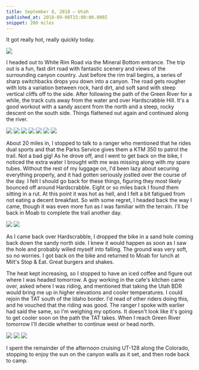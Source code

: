 ```yaml
---
title: September 8, 2018 — Utah
published_at: 2018-09-08T15:00:00.000Z
snippet: 200 miles
---
```


It got really hot, really quickly today.

![](/img/tat/22/IMG_3104.jpg)

I headed out to White Rim Road via the Mineral Bottom entrance. The trip out is a fun, fast dirt road with fantastic scenery and views of the surrounding canyon country. Just before the rim trail begins, a series of sharp switchbacks drops you down into a canyon. The road gets rougher with lots a variation between rock, hard dirt, and soft sand with steep vertical cliffs off to the side. After following the path of the Green River for a while, the track cuts away from the water and over Hardscrabble Hill. It's a good workout with a sandy ascent from the north and a steep, rocky descent on the south side. Things flattened out again and continued along the river.

![](/img/tat/22/IMG_3108.jpg)
![](/img/tat/22/IMG_3111.jpg)
![](/img/tat/22/IMG_3118.jpg)
![](/img/tat/22/IMG_3119.jpg)
![](/img/tat/22/IMG_3120.jpg)
![](/img/tat/22/IMG_3126.jpg)
![](/img/tat/22/IMG_3132.jpg)

About 20 miles in, I stopped to talk to a ranger who mentioned that he rides dual sports and that the Parks Service gives them a KTM 350 to patrol the trail. Not a bad gig! As he drove off, and I went to get back on the bike, I noticed the extra water I brought with me was missing along with my spare tubes. Without the rest of my luggage on, I'd been lazy about securing everything properly, and it had gotten seriously jostled over the course of the day. I felt I should go back for these things, figuring they most likely bounced off around Hardscrabble. Eight or so miles back I found them sitting in a rut. At this point it was hot as hell, and I felt a bit fatigued from not eating a decent breakfast. So with some regret, I headed back the way I came, though it was even more fun as I was familiar with the terrain. I'll be back in Moab to complete the trail another day.

![](/img/tat/22/IMG_3133.jpg)
![](/img/tat/22/IMG_3136.jpg)

As I came back over Hardscrabble, I dropped the bike in a sand hole coming back down the sandy north side. I knew it would happen as soon as I saw the hole and probably willed myself into falling. The ground was very soft, so no worries. I got back on the bike and returned to Moab for lunch at Milt's Stop & Eat. Great burgers and shakes.

The heat kept increasing, so I stopped to have an iced coffee and figure out where I was headed tomorrow. A guy working in the cafe's kitchen came over, asked where I was riding, and mentioned that taking the Utah BDR would bring me up in higher elevations and cooler temperatures. I could rejoin the TAT south of the Idaho border. I'd read of other riders doing this, and he vouched that the riding was good. The ranger I spoke with earlier had said the same, so I'm weighing my options. It doesn't look like it's going to get cooler soon on the path the TAT takes. When I reach Green River tomorrow I'll decide whether to continue west or head north.

![](/img/tat/22/IMG_3141.jpg)
![](/img/tat/22/IMG_3138.jpg)
![](/img/tat/22/IMG_3151.jpg)

I spent the remainder of the afternoon cruising UT-128 along the Colorado, stopping to enjoy the sun on the canyon walls as it set, and then rode back to camp.
